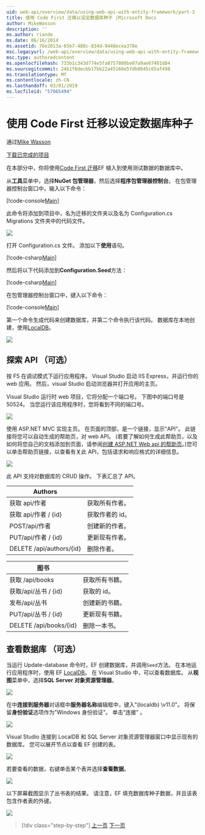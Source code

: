 ```yaml
---
uid: web-api/overview/data/using-web-api-with-entity-framework/part-3
title: 使用 Code First 迁移以设定数据库种子 |Microsoft Docs
author: MikeWasson
description: ''
ms.author: riande
ms.date: 06/16/2014
ms.assetid: 76e2013a-65b7-488c-834d-9448ecea378e
msc.legacyurl: /web-api/overview/data/using-web-api-with-entity-framework/part-3
msc.type: authoredcontent
ms.openlocfilehash: 733b1c343d774e5fa8757808be07a9ae67481d84
ms.sourcegitcommit: 24b1f6decbb17bb22a45166e5fdb0845c65af498
ms.translationtype: MT
ms.contentlocale: zh-CN
ms.lasthandoff: 03/01/2019
ms.locfileid: "57065494"
---
```

<a name="use-code-first-migrations-to-seed-the-database"></a>使用 Code First 迁移以设定数据库种子
====================
通过[Mike Wasson](https://github.com/MikeWasson)

[下载已完成的项目](https://github.com/MikeWasson/BookService)

在本部分中，你将使用[Code First 迁移](https://msdn.microsoft.com/data/jj591621)EF 植入到使用测试数据的数据库中。

从**工具**菜单中，选择**NuGet 包管理器**，然后选择**程序包管理器控制台**。 在包管理器控制台窗口中，输入以下命令：

[!code-console[Main](part-3/samples/sample1.cmd)]

此命令将添加到项目中，名为迁移的文件夹以及名为 Configuration.cs Migrations 文件夹中的代码文件。

![](part-3/_static/image1.png)

打开 Configuration.cs 文件。 添加以下**使用**语句。

[!code-csharp[Main](part-3/samples/sample2.cs)]

然后将以下代码添加到**Configuration.Seed**方法：

[!code-csharp[Main](part-3/samples/sample3.cs)]

在包管理器控制台窗口中，键入以下命令：

[!code-console[Main](part-3/samples/sample4.cmd)]

第一个命令生成代码来创建数据库，并第二个命令执行该代码。 数据库在本地创建，使用[LocalDB](https://msdn.microsoft.com/library/hh510202.aspx)。

![](part-3/_static/image2.png)

## <a name="explore-the-api-optional"></a>探索 API （可选）

按 F5 在调试模式下运行应用程序。 Visual Studio 启动 IIS Express，并运行你的 web 应用。 然后，visual Studio 启动浏览器并打开应用的主页。

Visual Studio 运行时 web 项目，它将分配一个端口号。 下图中的端口号是 50524。 当您运行该应用程序时，您将看到不同的端口号。

![](part-3/_static/image3.png)

使用 ASP.NET MVC 实现主页。 在页面的顶部，是一个链接，显示"API"。 此链接将您可以自动生成的帮助页，对 web API。 (若要了解如何生成此帮助页，以及如何将您自己的文档添加到页面，请参阅[创建 ASP.NET Web api 的帮助页](../../getting-started-with-aspnet-web-api/creating-api-help-pages.md)。)您可以单击帮助页链接，以查看有关此 API，包括请求和响应格式的详细信息。

![](part-3/_static/image4.png)

此 API 支持对数据库的 CRUD 操作。 下表汇总了 API。

| Authors |  |
| --- | -- |
| 获取 api/作者 | 获取所有作者。 |
| 获取 api/作者 / {id} | 获取作者的 id。 |
| POST/api/作者 | 创建新的作者。 |
| PUT/api/作者 / {id} | 更新现有作者。 |
| DELETE /api/authors/{id} | 删除作者。 |

| 图书 |  |
| --- | -- |
| 获取 /api/books | 获取所有书籍。 |
| 获取/api/丛书 / {id} | 获取的 id。 |
| 发布/api/丛书 | 创建新的书籍。 |
| PUT/api/丛书 / {id} | 更新现有书籍。 |
| DELETE /api/books/{id} | 删除一本书。 |

## <a name="view-the-database-optional"></a>查看数据库 （可选）

当运行 Update-database 命令时，EF 创建数据库，并调用`Seed`方法。 在本地运行应用程序时，使用 EF [LocalDB](https://blogs.msdn.com/b/sqlexpress/archive/2011/07/12/introducing-localdb-a-better-sql-express.aspx)。 在 Visual Studio 中，可以查看数据库。 从**视图**菜单中，选择**SQL Server 对象资源管理器**。

![](part-3/_static/image5.png)

在中**连接到服务器**对话框中**服务器名称**编辑框中，键入"(localdb) \v11.0"。 将保留**身份验证**选项作为"Windows 身份验证"。 单击“连接” 。

![](part-3/_static/image6.png)

Visual Studio 连接到 LocalDB 和 SQL Server 对象资源管理器窗口中显示现有的数据库。 您可以展开节点以查看 EF 创建的表。

![](part-3/_static/image7.png)

若要查看的数据，右键单击某个表并选择**查看数据**。

![](part-3/_static/image8.png)

以下屏幕截图显示了丛书表的结果。 请注意，EF 填充数据库种子数据，并且该表包含作者表的外键。

![](part-3/_static/image9.png)

> [!div class="step-by-step"]
> [上一页](part-2.md)
> [下一页](part-4.md)
